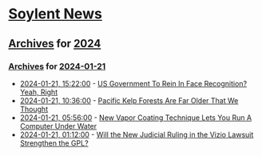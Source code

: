 # [Soylent News](../../../README.md)

## [Archives](../../index.md) for [2024](../index.md)

### [Archives](../../index.md) for [2024-01-21](index.md)

* [2024-01-21, 15:22:00](https://soylentnews.org/article.pl?sid=24/01/19/1051214&from=rss) - [US Government To Rein In Face Recognition? Yeah, Right](https://soylentnews.org/article.pl?sid=24/01/19/1051214&from=rss)
* [2024-01-21, 10:36:00](https://soylentnews.org/article.pl?sid=24/01/19/1047233&from=rss) - [Pacific Kelp Forests Are Far Older That We Thought](https://soylentnews.org/article.pl?sid=24/01/19/1047233&from=rss)
* [2024-01-21, 05:56:00](https://soylentnews.org/article.pl?sid=24/01/19/0519200&from=rss) - [New Vapor Coating Technique Lets You Run A Computer Under Water](https://soylentnews.org/article.pl?sid=24/01/19/0519200&from=rss)
* [2024-01-21, 01:12:00](https://soylentnews.org/article.pl?sid=24/01/19/0513201&from=rss) - [Will the New Judicial Ruling in the Vizio Lawsuit Strengthen the GPL?](https://soylentnews.org/article.pl?sid=24/01/19/0513201&from=rss)
